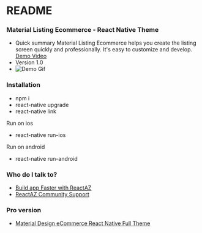 # README #


### Material Listing Ecommerce - React Native Theme ###

* Quick summary
Material Listing Ecommerce helps you create the listing screen quickly and professionally. It's easy to customize and develop. [Demo Video](https://www.youtube.com/watch?v=z6sQe9mrmJk)
* Version 1.0
* ![Demo Gif](http://g.recordit.co/MjCPoRYOFo.gif)

### Installation ###

* npm i
* react-native upgrade
* react-native link

Run on ios
* react-native run-ios

Run on android
* react-native run-android


### Who do I talk to? ###
* [Build app Faster with ReactAZ](https://reactaz.com/?utm_source=github&utm_medium=talk2pro_material_list)
* [ReactAZ Community Support](https://support.reactaz.com/?utm_source=github&utm_medium=talk2pro_material_list)

### Pro version ###
* [Material Design eCommerce React Native Full Theme](https://reactaz.com/downloads/material-design-ecommerce-react-native-full-theme/?utm_source=github&utm_medium=free2pro_material_listing)
